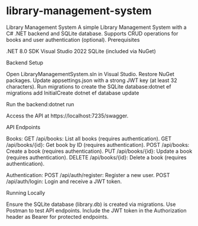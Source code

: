 # library-management-system

Library Management System
A simple Library Management System with a C# .NET backend and SQLite database. Supports CRUD operations for books and user authentication (optional).
Prerequisites

.NET 8.0 SDK
Visual Studio 2022
SQLite (included via NuGet)

Backend Setup

Open LibraryManagementSystem.sln in Visual Studio.
Restore NuGet packages.
Update appsettings.json with a strong JWT key (at least 32 characters).
Run migrations to create the SQLite database:dotnet ef migrations add InitialCreate
dotnet ef database update


Run the backend:dotnet run


Access the API at https://localhost:7235/swagger.

API Endpoints

Books:
GET /api/books: List all books (requires authentication).
GET /api/books/{id}: Get book by ID (requires authentication).
POST /api/books: Create a book (requires authentication).
PUT /api/books/{id}: Update a book (requires authentication).
DELETE /api/books/{id}: Delete a book (requires authentication).


Authentication:
POST /api/auth/register: Register a new user.
POST /api/auth/login: Login and receive a JWT token.



Running Locally

Ensure the SQLite database (library.db) is created via migrations.
Use Postman to test API endpoints.
Include the JWT token in the Authorization header as Bearer <token> for protected endpoints.

